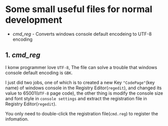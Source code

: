 # Some small useful files for normal development

- *cmd_reg* - Converts windows console default encodeing to UTF-8 encoding

## 1. *cmd_reg*

I konw programmer love `UTF-8`, The file can solve a trouble that windows console default encoding is `GBK`.

I just did two jobs, one of which is to created a new Key `"CodePage"`(key name) of windows console in the Registry Editor(`regedit`), and changed its value to 65001(`UTF-8` page code), the other thing is modify the console size and font style in `console settings` and extract the registration file in Registry Editor(`regedit`).

You only need to double-click the registration file(`cmd.reg`) to register the infomation.
